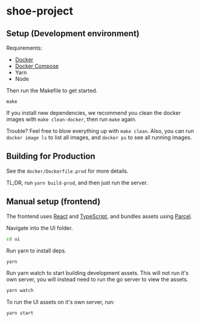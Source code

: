 # shoe-project

## Setup (Development environment)

Requirements:
- [Docker](https://docs.docker.com/get-docker/)
- [Docker Compose](https://docs.docker.com/compose/install/)
- Yarn
- Node

Then run the Makefile to get started.

```
make
```

If you install new dependencies, we recommend you clean the docker images with `make clean-docker`, then run `make` again.

Trouble? Feel free to blow everything up with `make clean`. Also, you can run `docker image ls` to list all images, and `docker ps` to see all running images.

## Building for Production

See the `docker/Dockerfile.prod` for more details. 

TL;DR, run `yarn build-prod`, and then just run the server.

## Manual setup (frontend)

The frontend uses [React](https://reactjs.org/) and [TypeScript](https://www.typescriptlang.org/), and bundles assets using [Parcel](https://parceljs.org/).

Navigate into the UI folder.
```bash
cd ui
```

Run yarn to install deps.
```bash
yarn
```

Run yarn watch to start building development assets. This will not run it's own server, you will instead need to run the go server to view the assets.
```bash
yarn watch
```

To run the UI assets on it's own server, run:
```bash
yarn start
```
